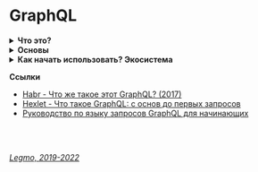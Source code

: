 <h1>GraphQL</h1>

[//]: # (Что это?)
<details><summary><b>Что это?</b></summary><p>

Разработан в Facebook, 2012 г, выпущена в 2015.<br>
С 2018 - некоммерческая организация<br>
Создатель Ли Байрон.<br>
Название отсылает к «графовым базам данных» (тип БД) и «языку запросов»(query language). Часть "Graph" отражает идею
получения контента, проходя сквозь граф API, используя поля и подполя.

**Определения**

- язык запросов для API-интерфейсов + среда, в которой они выполняются.
- синтаксис, который описывает как запрашивать данные. В основном используется клиентом для загрузки данных с сервера.
- это только спецификация — можно использовать с любой библиотекой на любой платформе, используя готовый клиент или
  вручную отправляя запросы на сервер GraphQL.

Позволяет получать данные из API и передавать от сервера клиенту.<br>
Альтернатива [REST API](/Pages/WebDeveloping/REST.md).

**Некоторые преимущества**

- Вы получаете информацию именно в том объёме, в котором запрашиваете. Позволяет клиенту точно указать, какие данные ему
  нужны.
- Облегчает агрегацию данных из нескольких источников. Можно получить несколько ресурсов сервера одним вызовом, а не
  выполнять множество вызовов REST API.
- Вам будет необходима всего одна конечная точка.
- GraphQL — сильно типизированный язык, что позволяет предварительно оценить корректность запроса в рамках системы типов
  синтаксиса.

**Зачем**

Представьте, что вам нужно отобразить список записей (posts), и под каждым опубликовать список лайков (likes), включая
имена пользователей и аватары. Это не сложно — вы просто измените API posts так, чтобы оно содержало массив likes, в
котором будут объекты-пользователи.<br>
Затем, при разработке мобильного приложения, оказалось что из-за загрузки дополнительных данных приложение работает
слишком медленно. Теперь нужно два endpoint, один возвращающий записи с лайками, а другой без них.<br>
Добавим ещё один фактор: оказывается, записи хранятся в базе данных MySQL, а лайки в Redis...<br>
Facebook придумал концептуально простое решение: вместо того, чтобы иметь множество "глупых" endpoint, лучше иметь
один "умный" endpoint, который будет способен работать со сложными запросами и придавать данным такую форму, какую
запрашивает клиент.<br>
Слой GraphQL находится между клиентом и одним или несколькими источниками данных; он принимает запросы клиентов и
возвращает необходимые данные в соответствии с переданными инструкциями

Это инструмент, который объединяет возможности SQL и REST на стороне клиента. Берёт идеи, разработанные для манипуляции
данными в БД, и использует их в вебе. Поэтому с помощью одного запроса GraphQL можно получить сразу все необходимые
данные.

<br></p>
</details> 

[//]: # (Основы)
<details><summary><b>Основы</b></summary><p>

GraphQL API построен на трёх основных строительных блоках:

- запросы (queries), мутации (mutation), подписки (subscription)
- распознавателях (resolvers)
- схема (schema)

**Запросы (queries)**<br>
Структура вложенных друг в друга полей и массивов.<br>
Поддерживаются аргументы (`id: "123foo"`) и переменные (`id: $id`).

```
    query getMyPost($id: String) {
      post(id: $id){
        title
        body
        author{
          name
          avatarUrl
          profileUrl
        }
      }
    }
```

С помощью запросов GraphQL получает необходимые данные с сервера. Тип запроса Query в GraphQL — аналог GET в REST.
Запросы — строки, которые отправляются в теле HTTP POST-запроса.<br>
Все типы запросов в GraphQL отправляются через POST.

В ответ на этот запрос сервер присылает данные в формате JSON. Структура ответа соответствует структуре запроса.

**Мутации (mutation)**<br>
С помощью этого типа операций можно добавлять данные в БД.<br>
Аналог POST и PUT в REST.

```
mutation createUser{
  addUser(fname: "Richie", age: 22) {
    id
  }
}
```

**Подписки (subscription)**<br>
С помощью этого типа операций клиент слушает изменения в БД в режиме реального времени.<br>
Под капотом подписки используют [websokets](/Pages/WebDeveloping/Browser.md).

```
subscription listenLikes {
  listenLikes {
    fname
    likes
  }
}
```

**Распознаватели (resolvers)**<br>
Сервер GraphQL не может знать что делать с входящим запросом, если ему не объяснить при помощи распознавателя (resolver)
.<br>
Используя распознаватель GraphQL понимает, как и где получить данные, соответствующие запрашиваемому полю.<br>

Функции, которые возвращают данные для определённого поля.<br>
Resolver’ы возвращают данные того типа, который определён в схеме.<br>
Могут быть асинхронными.<br>  
С их помощью можно получать данные из REST API, базы данных или другого источника.

Пример распознавателя для 3 полей (post, author, commentsCount):

```
Query: {
  post(root, args) {
    return Posts.find({ id: args.id });
  }
},
Post: {
  author(post) {
    return Users.find({ id: post.authorId})
  },
  commentsCount(post) {
    return Comments.find({ postId: post.id}).count()
  }
}
```

Ключевое понятие здесь то, что схема запроса GraphQL и структура вашей базы данных никак не связаны. Другими словами, в
базе данных может не существовать полей author или commentsCount, но мы можем "симулировать" их благодаря силе
распознавателей.<br>
Как было показано выше, вы можете писать любой код внутри распознавателя. Так что вы можете изменять содержимое базы
данных; такие распознаватели называют изменяющими (mutation).

**Схема  (schema)**<br>
Все это становится возможным благодаря типизированной схеме данных GraphQL.<br>
Схема состоит из двух взаимосвязанных объектов: TypeDefs и Resolvers.

У GraphQL есть лишь один endpoint `/graphql`.<br>
Он может обладать несколькими endpoints, выполняющими различные действия. Они указаны в схеме.

Схема выполняет следующие действия:

- Указывает различные endpoints
- Определяет поля ввода и вывода для endpoint
- Определяет действие, которое должно быть выполнено при достижении endpoint и так далее.

<br></p>
</details> 


[//]: # (Как начать использовать? Экосистема)
<details><summary><b>Как начать использовать? Экосистема</b></summary><p>

Необходимо всего два компонента чтобы начать:

- Сервер GraphQL для обработки запросов к API
- Клиент GraphQL, который будет подключаться к endpoint.

**Сервера**

- GraphQL-JS (Node)
- GraphQL-Server (Node)
- Apollo

**Клиенты**<br>
Конечно вы можете работать с API GraphQL напрямую, но специальная клиентская библиотека определённо может сделать вашу
жизнь проще.

- Relay - собственный инструментарий Facebook
- Apollo - из 2 частей:
    - Apollo-client, позволяет выполнять запросы GraphQL в браузере (также есть расширение для DevTools)
    - коннектор для frontend-фреймворка (React-Apollo, Angular-Apollo и другие)
    - По умолчанию Apollo-client сохраняет данных используя Redux, который сам является достаточно авторитетной
      библиотекой управления состоянием с богатой экосистемой.

**Прочее**

- VulcanJS - React/GraphQL
- Gatsby - генератор статических сайтов для React, использует GraphQL
- GraphiQL - браузерная IDE для создания и выполнения запросов к endpoint-ам GraphQL.

<br></p>
</details> 

**Ссылки**

- [Habr - Что же такое этот GraphQL? (2017)](https://habr.com/ru/post/326986/)
- [Hexlet - Что такое GraphQL: с основ до первых запросов](https://ru.hexlet.io/blog/posts/chto-takoe-graphql-s-osnov-do-pervyh-zaprosov)
- [Руководство по языку запросов GraphQL для начинающих](https://tproger.ru/translations/graphql-beginners-guide/)

<br>
<br>

*[Legmo, 2019-2022](https://github.com/Legmo/notes/)*